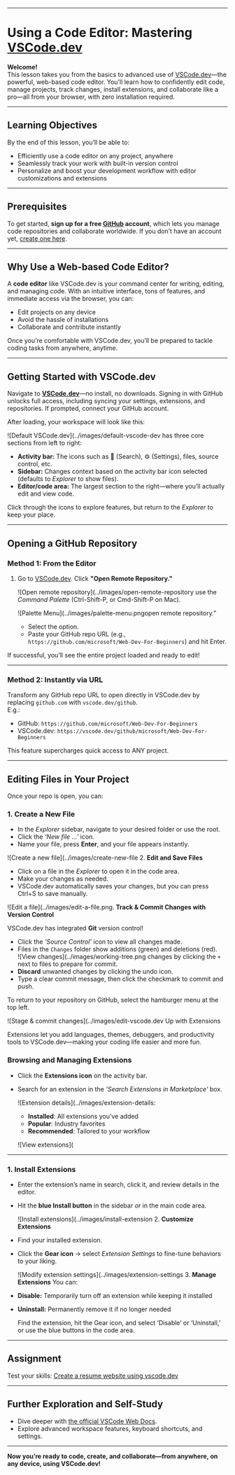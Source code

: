

***

# Using a Code Editor: Mastering [VSCode.dev](https://vscode.dev)

**Welcome!**  
This lesson takes you from the basics to advanced use of [VSCode.dev](https://vscode.dev)—the powerful, web-based code editor. You’ll learn how to confidently edit code, manage projects, track changes, install extensions, and collaborate like a pro—all from your browser, with zero installation required.

***

## Learning Objectives

By the end of this lesson, you’ll be able to:

- Efficiently use a code editor on any project, anywhere
- Seamlessly track your work with built-in version control
- Personalize and boost your development workflow with editor customizations and extensions

***

## Prerequisites

To get started, **sign up for a free [GitHub](https://github.com) account**, which lets you manage code repositories and collaborate worldwide. If you don’t have an account yet, [create one here](https://github.com/).

***

## Why Use a Web-based Code Editor?

A **code editor** like VSCode.dev is your command center for writing, editing, and managing code. With an intuitive interface, tons of features, and immediate access via the browser, you can:

- Edit projects on any device
- Avoid the hassle of installations
- Collaborate and contribute instantly

Once you’re comfortable with VSCode.dev, you’ll be prepared to tackle coding tasks from anywhere, anytime.

***

## Getting Started with VSCode.dev

Navigate to **[VSCode.dev](https://vscode.dev)**—no install, no downloads. Signing in with GitHub unlocks full access, including syncing your settings, extensions, and repositories. If prompted, connect your GitHub account.

After loading, your workspace will look like this:

![Default VSCode.dev](../images/default-vscode-dev has three core sections from left to right:
- **Activity bar:** The icons such as 🔎 (Search), ⚙️ (Settings), files, source control, etc.
- **Sidebar:** Changes context based on the activity bar icon selected (defaults to *Explorer* to show files).
- **Editor/code area:** The largest section to the right—where you’ll actually edit and view code.

Click through the icons to explore features, but return to the _Explorer_ to keep your place.

***

## Opening a GitHub Repository

### Method 1: From the Editor

1. Go to [VSCode.dev](https://vscode.dev). Click **"Open Remote Repository."**

   ![Open remote repository](../images/open-remote-repository use the _Command Palette_ (Ctrl-Shift-P, or Cmd-Shift-P on Mac).

   ![Palette Menu](../images/palette-menu.pngopen remote repository.”
   - Select the option.
   - Paste your GitHub repo URL (e.g., `https://github.com/microsoft/Web-Dev-For-Beginners`) and hit Enter.

If successful, you’ll see the entire project loaded and ready to edit!

***

### Method 2: Instantly via URL

Transform any GitHub repo URL to open directly in VSCode.dev by replacing `github.com` with `vscode.dev/github`.  
E.g.:

- GitHub: `https://github.com/microsoft/Web-Dev-For-Beginners`
- VSCode.dev: `https://vscode.dev/github/microsoft/Web-Dev-For-Beginners`

This feature supercharges quick access to ANY project.

***

## Editing Files in Your Project

Once your repo is open, you can:

### 1. **Create a New File**
- In the *Explorer* sidebar, navigate to your desired folder or use the root.
- Click the _‘New file ...’_ icon.
- Name your file, press **Enter**, and your file appears instantly.

![Create a new file](../images/create-new-file 2. **Edit and Save Files**

- Click on a file in the *Explorer* to open it in the code area.
- Make your changes as needed.
- VSCode.dev automatically saves your changes, but you can press Ctrl+S to save manually.

![Edit a file](../images/edit-a-file.png. **Track & Commit Changes with Version Control**

VSCode.dev has integrated **Git** version control!

- Click the _'Source Control'_ icon to view all changes made.
- Files in the `Changes` folder show additions (green) and deletions (red).  
  ![View changes](../images/working-tree.png changes by clicking the `+` next to files to prepare for commit.
- **Discard** unwanted changes by clicking the undo icon.
- Type a clear commit message, then click the checkmark to commit and push.

To return to your repository on GitHub, select the hamburger menu at the top left.

![Stage & commit changes](../images/edit-vscode.dev Up with Extensions

Extensions let you add languages, themes, debuggers, and productivity tools to VSCode.dev—making your coding life easier and more fun.

### Browsing and Managing Extensions

- Click the **Extensions icon** on the activity bar.
- Search for an extension in the _'Search Extensions in Marketplace'_ box.

  ![Extension details](../images/extension-details:
  - **Installed**: All extensions you’ve added
  - **Popular**: Industry favorites
  - **Recommended**: Tailored to your workflow

  ![View extensions](

  

***

### 1. **Install Extensions**

- Enter the extension’s name in search, click it, and review details in the editor.
- Hit the **blue Install button** in the sidebar _or_ in the main code area.

  ![Install extensions](../images/install-extension 2. **Customize Extensions**

- Find your installed extension.
- Click the **Gear icon** → select _Extension Settings_ to fine-tune behaviors to your liking.

  ![Modify extension settings](../images/extension-settings 3. **Manage Extensions**
You can:

- **Disable:** Temporarily turn off an extension while keeping it installed
- **Uninstall:** Permanently remove it if no longer needed

  Find the extension, hit the Gear icon, and select ‘Disable’ or ‘Uninstall,’ or use the blue buttons in the code area.

***

## Assignment

Test your skills: [Create a resume website using vscode.dev](https://github.com/microsoft/Web-Dev-For-Beginners/blob/main/8-code-editor/1-using-a-code-editor/assignment.md)

***

## Further Exploration and Self-Study

- Dive deeper with [the official VSCode Web Docs](https://code.visualstudio.com/docs/editor/vscode-web?WT.mc_id=academic-0000-alfredodeza).
- Explore advanced workspace features, keyboard shortcuts, and settings.

***

**Now you’re ready to code, create, and collaborate—from anywhere, on any device, using VSCode.dev!**

